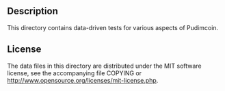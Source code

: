 Description
------------

This directory contains data-driven tests for various aspects of Pudimcoin.

License
--------

The data files in this directory are distributed under the MIT software
license, see the accompanying file COPYING or
http://www.opensource.org/licenses/mit-license.php.

